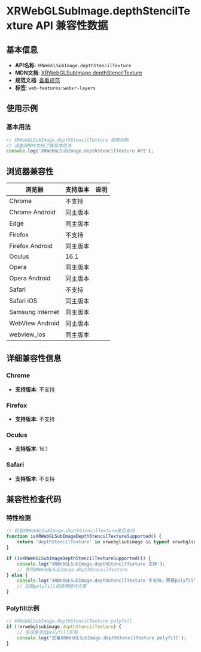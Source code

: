 # XRWebGLSubImage.depthStencilTexture API 兼容性数据

## 基本信息

- **API名称**: `XRWebGLSubImage.depthStencilTexture`
- **MDN文档**: [XRWebGLSubImage.depthStencilTexture](https://developer.mozilla.org/docs/Web/API/XRWebGLSubImage/depthStencilTexture)
- **规范文档**: [查看规范](https://immersive-web.github.io/layers/#dom-xrwebglsubimage-depthstenciltexture)
- **标签**: `web-features:webxr-layers`

## 使用示例

### 基本用法

```javascript
// XRWebGLSubImage.depthStencilTexture 使用示例
// 请查阅MDN文档了解具体用法
console.log('XRWebGLSubImage.depthStencilTexture API');
```

## 浏览器兼容性

| 浏览器 | 支持版本 | 说明 |
|--------|----------|------|
| Chrome | 不支持 |  |
| Chrome Android | 同主版本 |  |
| Edge | 同主版本 |  |
| Firefox | 不支持 |  |
| Firefox Android | 同主版本 |  |
| Oculus | 16.1 |  |
| Opera | 同主版本 |  |
| Opera Android | 同主版本 |  |
| Safari | 不支持 |  |
| Safari iOS | 同主版本 |  |
| Samsung Internet | 同主版本 |  |
| WebView Android | 同主版本 |  |
| webview_ios | 同主版本 |  |

## 详细兼容性信息

### Chrome

- **支持版本**: 不支持

### Firefox

- **支持版本**: 不支持

### Oculus

- **支持版本**: 16.1

### Safari

- **支持版本**: 不支持

## 兼容性检查代码

### 特性检测

```javascript
// 检查XRWebGLSubImage.depthStencilTexture是否支持
function isXRWebGLSubImageDepthStencilTextureSupported() {
    return 'depthStencilTexture' in xrwebglsubimage && typeof xrwebglsubimage.depthStencilTexture === 'function';
}

if (isXRWebGLSubImageDepthStencilTextureSupported()) {
    console.log('XRWebGLSubImage.depthStencilTexture 支持');
    // 使用XRWebGLSubImage.depthStencilTexture
} else {
    console.log('XRWebGLSubImage.depthStencilTexture 不支持，需要polyfill');
    // 加载polyfill或使用替代方案
}
```

### Polyfill示例

```javascript
// XRWebGLSubImage.depthStencilTexture polyfill
if (!xrwebglsubimage.depthStencilTexture) {
    // 在这里添加polyfill实现
    console.log('加载XRWebGLSubImage.depthStencilTexture polyfill');
}
```

